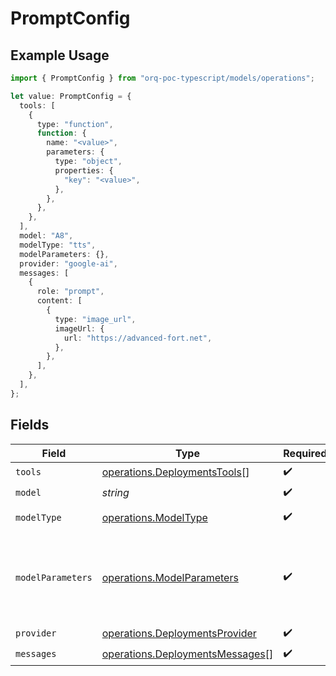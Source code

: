 # PromptConfig

## Example Usage

```typescript
import { PromptConfig } from "orq-poc-typescript/models/operations";

let value: PromptConfig = {
  tools: [
    {
      type: "function",
      function: {
        name: "<value>",
        parameters: {
          type: "object",
          properties: {
            "key": "<value>",
          },
        },
      },
    },
  ],
  model: "A8",
  modelType: "tts",
  modelParameters: {},
  provider: "google-ai",
  messages: [
    {
      role: "prompt",
      content: [
        {
          type: "image_url",
          imageUrl: {
            url: "https://advanced-fort.net",
          },
        },
      ],
    },
  ],
};
```

## Fields

| Field                                                                              | Type                                                                               | Required                                                                           | Description                                                                        |
| ---------------------------------------------------------------------------------- | ---------------------------------------------------------------------------------- | ---------------------------------------------------------------------------------- | ---------------------------------------------------------------------------------- |
| `tools`                                                                            | [operations.DeploymentsTools](../../models/operations/deploymentstools.md)[]       | :heavy_check_mark:                                                                 | N/A                                                                                |
| `model`                                                                            | *string*                                                                           | :heavy_check_mark:                                                                 | N/A                                                                                |
| `modelType`                                                                        | [operations.ModelType](../../models/operations/modeltype.md)                       | :heavy_check_mark:                                                                 | The type of the model                                                              |
| `modelParameters`                                                                  | [operations.ModelParameters](../../models/operations/modelparameters.md)           | :heavy_check_mark:                                                                 | Model Parameters: Not all parameters apply to every model                          |
| `provider`                                                                         | [operations.DeploymentsProvider](../../models/operations/deploymentsprovider.md)   | :heavy_check_mark:                                                                 | N/A                                                                                |
| `messages`                                                                         | [operations.DeploymentsMessages](../../models/operations/deploymentsmessages.md)[] | :heavy_check_mark:                                                                 | N/A                                                                                |